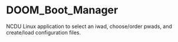 # DOOM_Boot_Manager
NCDU Linux application to select an iwad, choose/order pwads, and create/load configuration files.
